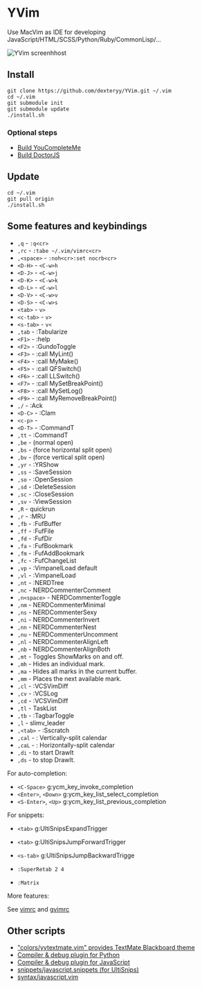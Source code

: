 
# YVim

Use MacVim as IDE for developing JavaScript/HTML/SCSS/Python/Ruby/CommonLisp/...

![YVim screenhhost](https://raw.github.com/dexteryy/YVim/master/screenshot.png)
 
## Install

```
git clone https://github.com/dexteryy/YVim.git ~/.vim
cd ~/.vim
git submodule init
git submodule update
./install.sh
```

### Optional steps

* [Build YouCompleteMe](https://github.com/dexteryy/YVim/blob/master/YCM.md)
* [Build DoctorJS](https://github.com/mozilla/doctorjs#requirements)

## Update

```
cd ~/.vim
git pull origin
./install.sh
```

## Some features and keybindings

* `,q` - `:q<cr>`
* `,rc` - `:tabe ~/.vim/vimrc<cr>`
* `,<space>` - `:noh<cr>:set nocrb<cr>`
* `<D-H>` - `<C-w>h`
* `<D-J>` - `<C-w>j`
* `<D-K>` - `<C-w>k`
* `<D-L>` - `<C-w>l`
* `<D-V>` - `<C-w>v`
* `<D-S>` - `<C-w>s`
* `<tab>` - `v>`
* `<c-tab>` - `v>`
* `<s-tab>` - `v<`
* `,tab` - :Tabularize
* `<F1>` - :help
* `<F2>` - :GundoToggle
* `<F3>` - :call MyLint()
* `<F4>` - :call MyMake()
* `<F5>` - :call QFSwitch()
* `<F6>` - :call LLSwitch()
* `<F7>` - :call MySetBreakPoint()
* `<F8>` - :call MySetLog()
* `<F9>` - :call MyRemoveBreakPoint()
* `,/` - :Ack
* `<D-C>` - :Clam
* `<c-p>` - 
* `<D-T>` - :CommandT
* `,tt` - :CommandT
* `,be` - (normal open)  
* `,bs` - (force horizontal split open)  
* `,bv` - (force vertical split open)
* `,yr` - <ESC>:YRShow<cr>
* `,ss` - :SaveSession
* `,so` - :OpenSession
* `,sd` - :DeleteSession
* `,sc` - :CloseSession<cr>
* `,sv` - :ViewSession<cr>
* `,R` - quickrun
* `,r` - :MRU
* `,fb` - :FufBuffer<cr>
* `,ff` - :FufFile<cr>
* `,fd` - :FufDir<cr>
* `,fa` - :FufBookmark<cr>
* `,fm` - :FufAddBookmark<cr>
* `,fc` - :FufChangeList<cr>
* `,vp` - :VimpanelLoad default<cr>
* `,vl` - :VimpanelLoad
* `,nt` - :NERDTree<cr>
* `,nc` - <plug>NERDCommenterComment
* `,n<space>` - <plug>NERDCommenterToggle
* `,nm` - <plug>NERDCommenterMinimal
* `,ns` - <plug>NERDCommenterSexy
* `,ni` - <plug>NERDCommenterInvert
* `,nn` - <plug>NERDCommenterNest
* `,nu` - <plug>NERDCommenterUncomment
* `,nl` - <plug>NERDCommenterAlignLeft
* `,nb` - <plug>NERDCommenterAlignBoth
* `,mt` - Toggles ShowMarks on and off.
* `,mh` - Hides an individual mark.
* `,ma` - Hides all marks in the current buffer.
* `,mm` - Places the next available mark.
* `,cl` - :VCSVimDiff
* `,cv` - :VCSLog
* `,cd` - :VCSVimDiff
* `,tl` - <Plug>TaskList
* `,tb` - :TagbarToggle<CR>
* `,l` - slimv_leader
* `,<tab>` - :Sscratch<cr>
* `,cal` - : Vertically-split calendar
* `,caL` - : Horizontally-split calendar
* `,di` - to start DrawIt 
* `,ds` - to stop  DrawIt.

For auto-completion:

* `<C-Space>`               g:ycm_key_invoke_completion
* `<Enter>`, `<Down>`     g:ycm_key_list_select_completion 
* `<S-Enter>`, `<Up>`      g:ycm_key_list_previous_completion 

For snippets:

* `<tab>`     g:UltiSnipsExpandTrigger
* `<tab>`     g:UltiSnipsJumpForwardTrigger
* `<s-tab>`     g:UltiSnipsJumpBackwardTrigge

* `:SuperRetab 2 4`
* `:Matrix`

More features: 

See [vimrc](https://github.com/dexteryy/YVim/blob/master/vimrc) and [gvimrc](https://github.com/dexteryy/YVim/blob/master/gvimrc)

## Other scripts

* ["colors/yytextmate.vim" provides TextMate Blackboard theme](http://github.com/dexteryy/YVim/blob/master/colors/yytextmate.vim)
* [Compiler & debug plugin for Python](http://github.com/dexteryy/YVim/blob/master/ftplugin/python/yy-python.vim)
* [Compiler & debug plugin for JavaScript](http://github.com/dexteryy/YVim/blob/master/ftplugin/javascript/yy-js.vim)
* [snippets/javascript.snippets (for UltiSnips)](http://github.com/dexteryy/YVim/blob/master/snippets/javascript.snippets)
* [syntax/javascript.vim](http://github.com/dexteryy/YVim/blob/master/syntax/javascript.vim)


